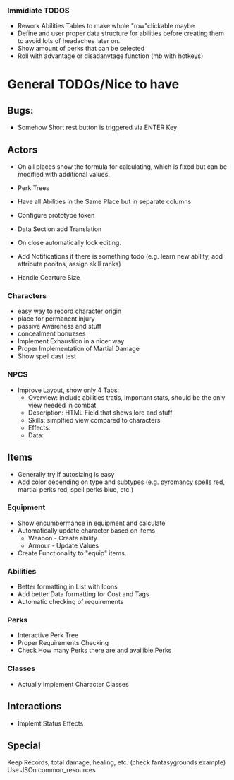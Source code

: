 ### Immidiate TODOS

- Rework Abilities Tables to make whole "row"clickable maybe
- Define and user proper data structure for abilities before creating them to avoid lots of headaches later on.
- Show amount of perks that can be selected
- Roll with advantage or disadanvtage function (mb with hotkeys)

# General TODOs/Nice to have

## Bugs:

- Somehow Short rest button is triggered via ENTER Key

## Actors

- On all places show the formula for calculating, which is fixed but can be modified with additional values.
- Perk Trees
- Have all Abilities in the Same Place but in separate columns 
- Configure prototype token
- Data Section add Translation 
- On close automatically lock editing.
- Add Notifications if there is something todo (e.g. learn new ability, add attribute pooitns, assign skill ranks)

- Handle Cearture Size

### Characters

- easy way to record character origin
- place for permanent injury
- passive Awareness and stuff
- concealment bonuzses
- Implement Exhaustion in a nicer way
- Proper Implementation of Martial Damage
- Show spell cast test

### NPCS

- Improve Layout, show only 4 Tabs:
  - Overview: include abilities tratis, important stats, should be the only view needed in combat
  - Description: HTML Field that shows lore and stuff
  - Skills: simplfied view compared to characters
  - Effects: 
  - Data: 

## Items

- Generally try if autosizing is easy
- Add color depending on type and subtypes (e.g. pyromancy spells red, martial perks red, spell perks blue, etc.)

### Equipment

- Show encumbermance in equipment and calculate
- Automatically update character based on items
  - Weapon - Create ability
  - Armour - Update Values
- Create Functionality to "equip" items.

### Abilities

- Better formatting in List with Icons
- Add better Data formatting for Cost and Tags
- Automatic checking of requirements

### Perks

- Interactive Perk Tree
- Proper Requirements Checking
- Check How many Perks there are and availible Perks

### Classes

- Actually Implement Character Classes

## Interactions

- Implemt Status Effects

## Special

Keep Records, total damage, healing, etc. (check fantasygrounds example)
Use JSOn common_resources